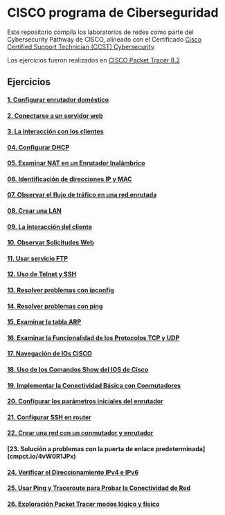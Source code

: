# CISCO programa de Ciberseguridad

Este repositorio compila los laboratorios de redes como parte del Cybersecurity Pathway de CISCO, alineado con el Certificado [Cisco Certified Support Technician (CCST) Cybersecurity](https://skillsforall.com/career-path/cybersecurity?userLang=es-XL).

Los ejercicios fueron realizados en [CISCO Packet Tracer 8.2](https://www.packettracernetwork.com/download/download-packet-tracer.html)

## Ejercicios
#### [1. Configurar enrutador doméstico](https://github.com/3tr4m/Redes_y_Ciberseguridad_CISCO/tree/master/01.%20Cofigurar%20red%20dom%C3%A9stica)
#### [2. Conectarse a un servidor web](https://github.com/m4rtt3/Redes_y_Ciberseguridad_CISCO/tree/master/02.%20Conectarse%20a%20un%20servidor%20web)
#### [3. La interacción con los clientes](https://github.com/m4rtt3/Redes_y_Ciberseguridad_CISCO/tree/master/03.%20Interacci%C3%B3n%20con%20clientes%20DNS%20y%20HTTP)
#### [04. Configurar DHCP](https://github.com/m4rtt3/Redes_y_Ciberseguridad_CISCO/tree/master/04.%20Configurar%20DHCP)
#### [05. Examinar NAT en un Enrutador Inalámbrico](https://github.com/m4rtt3/Redes_y_Ciberseguridad_CISCO/tree/master/05.%20Examinar%20NAT%20en%20un%20Enrutador%20Inal%C3%A1mbrico)
#### [06. Identificación de direcciones IP y MAC](https://github.com/m4rtt3/Redes_y_Ciberseguridad_CISCO/tree/master/06.%20Identificaci%C3%B3n%20de%20direcciones%20IP%20y%20MAC)
#### [07. Observar el flujo de tráfico en una red enrutada](https://github.com/m4rtt3/Redes_y_Ciberseguridad_CISCO/tree/master/07.%20Observar%20el%20flujo%20de%20tr%C3%A1fico%20en%20una%20red%20enrutada)
#### [08. Crear una LAN](https://github.com/m4rtt3/Redes_y_Ciberseguridad_CISCO/tree/master/08.%20Crear%20una%20LAN)
#### [09. La interacción del cliente](https://github.com/m4rtt3/Redes_y_Ciberseguridad_CISCO/tree/master/09.%20La%20interacci%C3%B3n%20del%20cliente)
#### [10. Observar Solicitudes Web](https://github.com/m4rtt3/Redes_y_Ciberseguridad_CISCO/tree/master/10.%20Observar%20Solicitudes%20Web)
#### [11. Usar servicio FTP](https://github.com/m4rtt3/Redes_y_Ciberseguridad_CISCO/tree/master/11.%20Usar%20servicio%20FTP)
#### [12. Uso de Telnet y SSH](https://github.com/m4rtt3/Redes_y_Ciberseguridad_CISCO/tree/master/12.%20Uso%20de%20Telnet%20y%20SSH)
#### [13. Resolver problemas con ipconfig](https://github.com/m4rtt3/Redes_y_Ciberseguridad_CISCO/tree/master/13.%20Resolver%20problemas%20con%20ipconfig)
#### [14. Resolver problemas con ping](https://github.com/m4rtt3/Redes_y_Ciberseguridad_CISCO/tree/master/14.%20Resolver%20problemas%20con%20ping)
#### [15. Examinar la tabla ARP](https://github.com/m4rtt3/Redes_y_Ciberseguridad_CISCO/tree/master/15.%20Examinar%20la%20tabla%20ARP)
#### [16. Examinar la Funcionalidad de los Protocolos TCP y UDP](https://github.com/m4rtt3/Redes_y_Ciberseguridad_CISCO/tree/master/16.%20Examinar%20la%20Funcionalidad%20de%20los%20Protocolos%20TCP%20y%20UDP)
#### [17. Navegación de IOs CISCO](https://github.com/m4rtt3/Redes_y_Ciberseguridad_CISCO/tree/master/17.%20Navegaci%C3%B3n%20de%20IOs%20CISCO)
#### [18. Uso de los Comandos Show del IOS de Cisco](https://github.com/m4rtt3/Redes_y_Ciberseguridad_CISCO/tree/master/18.%20Uso%20de%20los%20Comandos%20Show%20del%20IOS%20de%20Cisco)
#### [19. Implementar la Conectividad Básica con Conmutadores](https://github.com/m4rtt3/Redes_y_Ciberseguridad_CISCO/tree/master/19.%20Implementar%20la%20Conectividad%20B%C3%A1sica%20con%20Conmutadores)
#### [20. Configurar los parámetros iniciales del enrutador](https://github.com/m4rtt3/Redes_y_Ciberseguridad_CISCO/tree/master/20.%20Configurar%20los%20par%C3%A1metros%20iniciales%20del%20enrutador)
#### [21. Configurar SSH en router](https://github.com/m4rtt3/Redes_y_Ciberseguridad_CISCO/tree/master/21.%20Configurar%20SSH%20en%20router)
#### [22. Crear una red con un conmutador y enrutador](https://github.com/m4rtt3/Redes_y_Ciberseguridad_CISCO/tree/master/22.%20Crear%20una%20red%20con%20un%20conmutador%20y%20enrutador)
#### [23. Solución a problemas con la puerta de enlace predeterminada\](cmpct.io/4vW0R1JPx)
#### [24. Verificar el Direccionamiento IPv4 e IPv6](https://github.com/m4rtt3/Redes_y_Ciberseguridad_CISCO/tree/master/24.%20Verificar%20el%20Direccionamiento%20IPv4%20e%20IPv6)
#### [25. Usar Ping y Traceroute para Probar la Conectividad de Red](https://github.com/m4rtt3/Redes_y_Ciberseguridad_CISCO/tree/master/25.%20Usar%20Ping%20y%20Traceroute%20para%20Probar%20la%20Conectividad%20de%20Red)
#### [26. Exploración Packet Tracer modos lógico y físico](https://github.com/m4rtt3/Redes_y_Ciberseguridad_CISCO/tree/master/26.%20Exploraci%C3%B3n%20Packet%20Tracer%20modos%20l%C3%B3gico%20y%20f%C3%ADsico)
